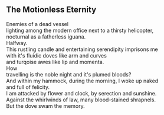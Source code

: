 The Motionless Eternity
-----------------------
Enemies of a dead vessel  
lighting among the modern office next to a thirsty helicopter,  
nocturnal as a fatherless iguana.  
Halfway.  
This rustling candle and entertaining serendipity imprisons me  
with it's fluidic doves like arm and curves  
and turqoise awes like lip and momenta.  
How  
travelling is the noble night and it's plumed bloods?  
And within my hammock, during the morning, I woke up naked  
and full of felicity.  
I am attacked by flower and clock, by serection and sunshine.  
Against the whirlwinds of law, many blood-stained shrapnels.  
But the dove swam the memory.  
